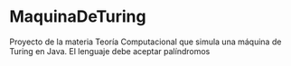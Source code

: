 # MaquinaDeTuring
Proyecto de la materia Teoría Computacional que simula una máquina de Turing en Java. El lenguaje debe aceptar palíndromos

